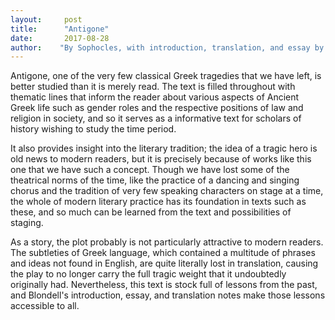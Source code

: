 ```yaml
---
layout:     post
title:      "Antigone"
date:       2017-08-28
author:    "By Sophocles, with introduction, translation, and essay by Ruby Blondell"
---
```


Antigone, one of the very few classical Greek tragedies that we have left, is better studied than it is merely read. The text is filled throughout with thematic lines that inform the reader about various aspects of Ancient Greek life such as gender roles and the respective positions of law and religion in society, and so it serves as a informative text for scholars of history wishing to study the time period. 

It also provides insight into the literary tradition; the idea of a tragic hero is old news to modern readers, but it is precisely because of works like this one that we have such a concept. Though we have lost some of the theatrical norms of the time, like the practice of a dancing and singing chorus and the tradition of very few speaking characters on stage at a time, the whole of modern literary practice has its foundation in texts such as these, and so much can be learned from the text and possibilities of staging. 

As a story, the plot probably is not particularly attractive to modern readers. The subtleties of Greek language, which contained a multitude of phrases and ideas not found in English, are quite literally lost in translation, causing the play to no longer carry the full tragic weight that it undoubtedly originally had. Nevertheless, this text is stock full of lessons from the past, and Blondell's introduction, essay, and translation notes make those lessons accessible to all. 